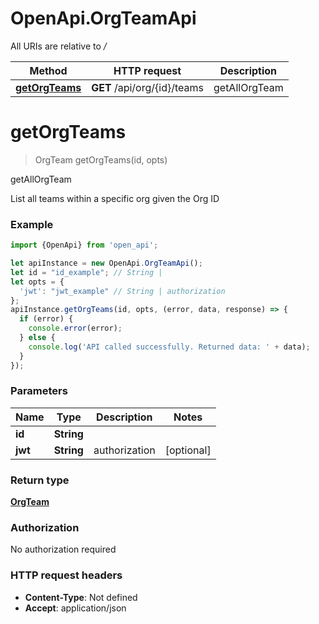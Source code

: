 # OpenApi.OrgTeamApi

All URIs are relative to */*

Method | HTTP request | Description
------------- | ------------- | -------------
[**getOrgTeams**](OrgTeamApi.md#getOrgTeams) | **GET** /api/org/{id}/teams | getAllOrgTeam

<a name="getOrgTeams"></a>
# **getOrgTeams**
> OrgTeam getOrgTeams(id, opts)

getAllOrgTeam

List all teams within a specific org given the Org ID

### Example
```javascript
import {OpenApi} from 'open_api';

let apiInstance = new OpenApi.OrgTeamApi();
let id = "id_example"; // String | 
let opts = { 
  'jwt': "jwt_example" // String | authorization
};
apiInstance.getOrgTeams(id, opts, (error, data, response) => {
  if (error) {
    console.error(error);
  } else {
    console.log('API called successfully. Returned data: ' + data);
  }
});
```

### Parameters

Name | Type | Description  | Notes
------------- | ------------- | ------------- | -------------
 **id** | **String**|  | 
 **jwt** | **String**| authorization | [optional] 

### Return type

[**OrgTeam**](OrgTeam.md)

### Authorization

No authorization required

### HTTP request headers

 - **Content-Type**: Not defined
 - **Accept**: application/json

